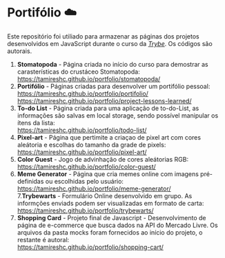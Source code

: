# Portifólio :cloud:

Este repositório foi utiliado para armazenar as páginas dos projetos desenvolvidos em JavaScript durante o curso da _[Trybe](https://www.betrybe.com/)_.
Os códigos são autorais.<br>

1. **Stomatopoda** - Página criada no início do curso para demostrar as carasterísticas do crustáceo Stomatopoda:
   https://tamireshc.github.io/portfolio/stomatopoda/ <br>
2. **Portifólio** - Páginas criadas para desenvolver um portifólio pessoal:<br>
   https://tamireshc.github.io/portfolio/portifolio/<br>
   https://tamireshc.github.io/portfolio/project-lessons-learned/<br>
3. **To-do List** - Página criada para uma aplicação de to-do-List, as informações são salvas em local storage, sendo possível manipular os ítens da lista:<br>
    https://tamireshc.github.io/portfolio/todo-list/<br>
4. **Pixel-art** - Página que pertimite a criaçao de pixel art com cores aleátoria e escolhas do tamanho da grade de pixels:   
   https://tamireshc.github.io/portfolio/pixel-art/<br>
5. **Color Guest** - Jogo de advinhação de cores aleátorias RGB:<br>
   https://tamireshc.github.io/portfolio/color-guest/<br>
6. **Meme Generator** - Página que cria memes online com imagens pré-definidas ou escolhidas pelo usuário:
   https://tamireshc.github.io/portfolio/meme-generator/<br>
7.**Trybewarts** - Formulário Online desenvolvido em grupo. As informções enviads podem ser visualizadas em formato de carta:<br>
  https://tamireshc.github.io/portfolio/trybewarts/<br>
8. **Shopping Card** - Projeto final de Javascript - Desenvolvimento de página de e-commerce que busca dados na API do Mercado Livre. Os arquivos da pasta mocks foram fornecidos ao início do projeto, o restante é autoral:<br>
   https://tamireshc.github.io/portfolio/shopping-cart/<br>

